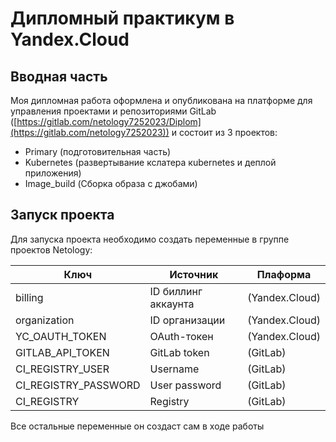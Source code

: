 # Дипломный практикум в Yandex.Cloud

## Вводная часть
Моя дипломная работа оформлена и опубликована на платформе для управления проектами и репозиториями GitLab ([https://gitlab.com/netology7252023/Diplom](https://gitlab.com/netology7252023)) и состоит из 3 проектов:
 * Primary (подготовительная часть)
 * Kubernetes (развертывание кслатера кubernetes и деплой приложения)
 * Image_build (Сборка образа с джобами)

## Запуск проекта

Для запуска проекта необходимо создать переменные в группе проектов Netology:

| Ключ  | Источник | Плаформа |
| ------------- | ------------- | ------------- |
| billing  | ID биллинг аккаунта | (Yandex.Cloud) |
| organization  | ID организации| (Yandex.Cloud) |
| YC_OAUTH_TOKEN  | OAuth-токен| (Yandex.Cloud) |
| GITLAB_API_TOKEN  | GitLab token | (GitLab) |
| CI_REGISTRY_USER  | Username | (GitLab) |
| CI_REGISTRY_PASSWORD  | User password | (GitLab) |
| CI_REGISTRY  | Registry | (GitLab) |

Все остальные переменные он создаст сам в ходе работы
